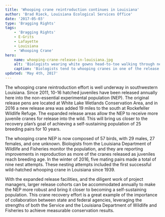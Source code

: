 ```yaml
---
title: 'Whooping crane reintroduction continues in Louisiana'
author: 'Brad Rieck, Louisiana Ecological Services Office'
date: '2017-05-03'
type: 'Bragging Rights'
tags:
    - 'Bragging Rights'
    - E-Grits
    - Lafayette
    - Louisiana
    - 'Whooping Crane'
hero:
    name: whooping-crane-release-in-louisiana.jpg
    alt: 'Biologists wearing white gowns head-to-toe walking through nets in a marsh holding whooping cranes.'
    caption: 'Biologists tend to whooping cranes in one of the release pens at White Lake Wetlands Conservation Area. Photo by Louisiana Department of Wildlife and Fisheries.'
updated: 'May 4th, 2017'
---
```


The whooping crane reintroduction effort is well underway in southwestern Louisiana. Since 2011, 10-16 hatched juveniles have been released annually here into the non-essential experimental population (NEP). The original release pens are located at White Lake Wetlands Conservation Area, and in 2016 a new release area was added 19 miles to the south at Rockefeller Wildlife Refuge. The expanded release areas allow the NEP to receive more juvenile cranes for release into the wild. This will bring us closer to the recovery plan’s goal of achieving a self-sustaining population of 25 breeding pairs for 10 years.

The whooping crane NEP is now composed of 57 birds, with 29 males, 27 females, and one unknown. Biologists from the Louisiana Department of Wildlife and Fisheries monitor the population, and they are reporting improvements in reproduction as more of the cranes released as juveniles reach breeding age. In the winter of 2016, five mating pairs made a total of nine nest attempts. These nesting attempts included the first successful wild-hatched whooping crane in Louisiana since 1939.

With the expanded release facilities, and the diligent work of project managers, larger release cohorts can be accommodated annually to make the NEP more robust and bring it closer to becoming a self-sustaining population. This crane recovery effort is a great example of the importance of collaboration between state and federal agencies, leveraging the strengths of both the Service and the Louisiana Department of Wildlife and Fisheries to achieve measurable conservation results.
